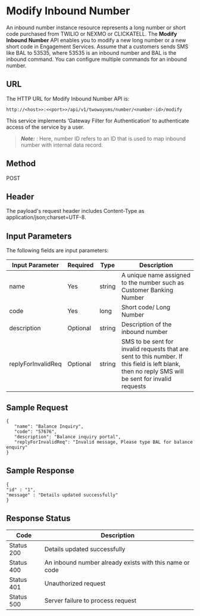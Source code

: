 
# Modify Inbound Number

An inbound number instance resource represents a long number or short code purchased from TWILIO or NEXMO or CLICKATELL. The **Modify Inbound Number** API enables you to modify a new long number or a new short code in Engagement Services. Assume that a customers sends SMS like BAL to 53535, where 53535 is an inbound number and BAL is the inbound command. You can configure multiple commands for an inbound number.

## URL

The HTTP URL for Modify Inbound Number API is:

```
http://<host>>:<<port>>/api/v1/twowaysms/number/<number-id>/modify
```

This service implements ‘Gateway Filter for Authentication’ to authenticate access of the service by a user.

> **_Note:_** <number-id>: Here, number ID refers to an ID that is used to map inbound number with internal data record.

## Method

POST

## Header

The payload's request header includes Content-Type as application/json;charset=UTF-8.

## Input Parameters

The following fields are input parameters:

| Input Parameter    | Required | Type   | Description                                                                                                                                        |
| ------------------ | -------- | ------ | -------------------------------------------------------------------------------------------------------------------------------------------------- |
| name               | Yes      | string | A unique name assigned to the number such as Customer Banking Number                                                                               |
| code               | Yes      | long   | Short code/ Long Number                                                                                                                            |
| description        | Optional | string | Description of the inbound number                                                                                                                  |
| replyForInvalidReq | Optional | string | SMS to be sent for invalid requests that are sent to this number. If this field is left blank, then no reply SMS will be sent for invalid requests |

## Sample Request

```
{
   "name": "Balance Inquiry",
   "code": "57676",
   "description": "Balance inquiry portal",
   "replyForInvalidReq": "Invalid message, Please type BAL for balance enquiry"
}
```

## Sample Response

```
{
"id" : "1",
"message" : "Details updated successfully"
}
```

## Response Status

| Code       | Description                                             |
| ---------- | ------------------------------------------------------- |
| Status 200 | Details updated successfully                            |
| Status 400 | An inbound number already exists with this name or code |
| Status 401 | Unauthorized request                                    |
| Status 500 | Server failure to process request                       |
